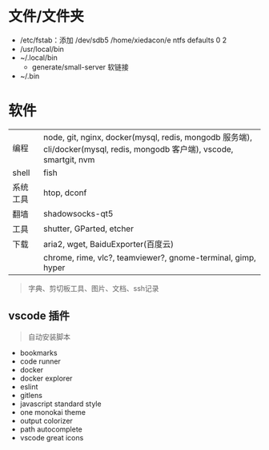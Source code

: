 # 文件/文件夹

* /etc/fstab：添加 /dev/sdb5 /home/xiedacon/e ntfs defaults 0 2
* /usr/local/bin
* ~/.local/bin
  * generate/small-server 软链接
* ~/.bin

# 软件

|||
|--|--|
|编程|node, git, nginx, docker(mysql, redis, mongodb 服务端), cli/docker(mysql, redis, mongodb 客户端), vscode, smartgit, nvm|
|shell|fish|
|系统工具|htop, dconf|
|翻墙|shadowsocks-qt5|
|工具|shutter, GParted, etcher|
|下载|aria2, wget, BaiduExporter(百度云)|
||chrome, rime, vlc?, teamviewer?, gnome-terminal, gimp, hyper|

> 字典、剪切板工具、图片、文档、ssh记录

## vscode 插件

> 自动安装脚本

* bookmarks
* code runner
* docker
* docker explorer
* eslint
* gitlens
* javascript standard style
* one monokai theme
* output colorizer
* path autocomplete
* vscode great icons
